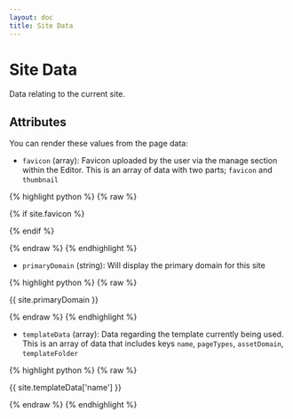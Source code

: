 ```yaml
---
layout: doc
title: Site Data
---
```


# Site Data

Data relating to the current site.

## Attributes

You can render these values from the page data:

* `favicon` (array): Favicon uploaded by the user via the manage section within the Editor. This is an array of data with two parts; `favicon` and `thumbnail`

{% highlight python %}
{% raw %}

{% if site.favicon %}
  <link rel="icon" href="{{ site.favicon['favicon'] }}" type="image/x-icon" />
  <link rel="SHORTCUT ICON" href="{{ site.favicon['thumbnail'] }}?v={{ "now"|date("U") }}" type="image/x-icon" />
{% endif %}

{% endraw %}
{% endhighlight %}

* `primaryDomain` (string): Will display the primary domain for this site

{% highlight python %}
{% raw %}

{{ site.primaryDomain }}

{% endraw %}
{% endhighlight %}

* `templateData` (array): Data regarding the template currently being used. This is an array of data that includes keys `name`, `pageTypes`, `assetDomain`, `templateFolder`

{% highlight python %}
{% raw %}

{{ site.templateData['name'] }}

{% endraw %}
{% endhighlight %}
